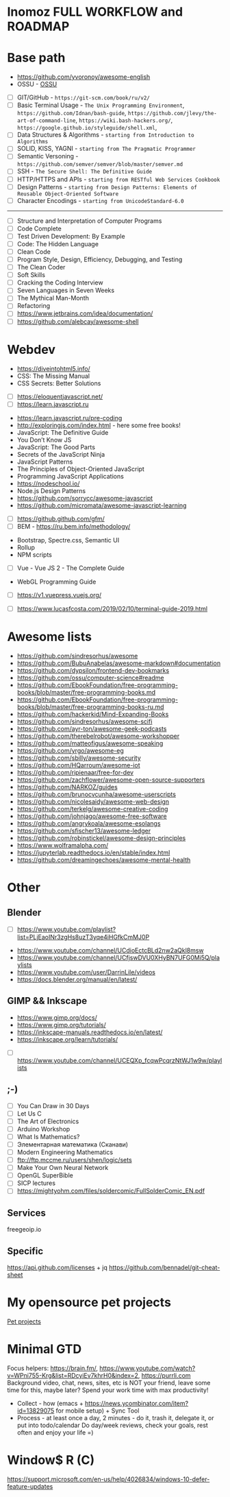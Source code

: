 # Inomoz FULL WORKFLOW and ROADMAP

# Base path
- https://github.com/yvoronoy/awesome-english
- OSSU - [OSSU](OSSU.md)
- [ ] GIT/GitHub - `https://git-scm.com/book/ru/v2/`
- [ ] Basic Terminal Usage - `The Unix Programming Environment`, `https://github.com/Idnan/bash-guide`, `https://github.com/jlevy/the-art-of-command-line`, `https://wiki.bash-hackers.org/`, `https://google.github.io/styleguide/shell.xml`, 
- [ ] Data Structures & Algorithms - `starting from Introduction to Algorithms`
- [ ] SOLID, KISS, YAGNI - `starting from The Pragmatic Programmer`
- [ ] Semantic Versoning - `https://github.com/semver/semver/blob/master/semver.md`
- [ ] SSH - `The Secure Shell: The Definitive Guide`
- [ ] HTTP/HTTPS and APIs - `starting from RESTful Web Services Cookbook`
- [ ] Design Patterns - `starting from Design Patterns: Elements of Reusable Object-Oriented Software`
- [ ] Character Encodings - `starting from UnicodeStandard-6.0`
---
- [ ] Structure and Interpretation of Computer Programs
- [ ] Code Complete
- [ ] Test Driven Development: By Example
- [ ] Code: The Hidden Language
- [ ] Clean Code
- [ ] Program Style, Design, Efficiency, Debugging, and Testing
- [ ] The Clean Coder
- [ ] Soft Skills
- [ ] Cracking the Coding Interview
- [ ] Seven Languages in Seven Weeks
- [ ] The Mythical Man-Month
- [ ] Refactoring
- [ ] https://www.jetbrains.com/idea/documentation/
- [ ] https://github.com/alebcay/awesome-shell

# Webdev
- https://diveintohtml5.info/
- CSS: The Missing Manual 
- CSS Secrets: Better Solutions
- [ ] https://eloquentjavascript.net/
- [ ] https://learn.javascript.ru
- https://learn.javascript.ru/pre-coding
- http://exploringjs.com/index.html - here some free books!
- JavaScript: The Definitive Guide
- You Don’t Know JS
- JavaScript: The Good Parts 
- Secrets of the JavaScript Ninja
- JavaScript Patterns
- The Principles of Object-Oriented JavaScript 
- Programming JavaScript Applications
- https://nodeschool.io/
- Node.js Design Patterns
- https://github.com/sorrycc/awesome-javascript
- https://github.com/micromata/awesome-javascript-learning
- [ ] https://github.github.com/gfm/
- [ ] BEM - https://ru.bem.info/methodology/
- Bootstrap, Spectre.css, Semantic UI
- Rollup
- NPM scripts
- [ ] Vue - Vue JS 2 - The Complete Guide 
- WebGL Programming Guide
- [ ] https://v1.vuepress.vuejs.org/
- [ ] https://www.lucasfcosta.com/2019/02/10/terminal-guide-2019.html


# Awesome lists
- https://github.com/sindresorhus/awesome
- https://github.com/BubuAnabelas/awesome-markdown#documentation
- https://github.com/dypsilon/frontend-dev-bookmarks
- https://github.com/ossu/computer-science#readme
- https://github.com/EbookFoundation/free-programming-books/blob/master/free-programming-books.md
- https://github.com/EbookFoundation/free-programming-books/blob/master/free-programming-books-ru.md
- https://github.com/hackerkid/Mind-Expanding-Books
- https://github.com/sindresorhus/awesome-scifi
- https://github.com/ayr-ton/awesome-geek-podcasts
- https://github.com/therebelrobot/awesome-workshopper
- https://github.com/matteofigus/awesome-speaking
- https://github.com/yrgo/awesome-eg
- https://github.com/sbilly/awesome-security
- https://github.com/HQarroum/awesome-iot
- https://github.com/ripienaar/free-for-dev
- https://github.com/zachflower/awesome-open-source-supporters
- https://github.com/NARKOZ/guides
- https://github.com/brunocvcunha/awesome-userscripts
- https://github.com/nicolesaidy/awesome-web-design
- https://github.com/terkelg/awesome-creative-coding
- https://github.com/johnjago/awesome-free-software
- https://github.com/angrykoala/awesome-esolangs
- https://github.com/sfischer13/awesome-ledger
- https://github.com/robinstickel/awesome-design-principles
- https://www.wolframalpha.com/
- https://jupyterlab.readthedocs.io/en/stable/index.html
- https://github.com/dreamingechoes/awesome-mental-health

# Other

## Blender
- [ ] https://www.youtube.com/playlist?list=PLjEaoINr3zgHs8uzT3yqe4iHGfkCmMJ0P
- https://www.youtube.com/channel/UCdioEctcBLd2nw2aQkl8msw
- https://www.youtube.com/channel/UCfjswDVU0XHyBN7UFG0Mi5Q/playlists
- https://www.youtube.com/user/DarrinLile/videos
- https://docs.blender.org/manual/en/latest/


## GIMP && Inkscape
- https://www.gimp.org/docs/
- https://www.gimp.org/tutorials/
- https://inkscape-manuals.readthedocs.io/en/latest/
- https://inkscape.org/learn/tutorials/
- [ ] https://www.youtube.com/channel/UCEQXp_fcqwPcqrzNtWJ1w9w/playlists

## ;-)
- [ ] You Can Draw in 30 Days
- [ ] Let Us C
- [ ] The Art of Electronics 
- [ ] Arduino Workshop
- [ ] What Is Mathematics?
- [ ] Элементарная математика (Сканави)
- [ ] Modern Engineering Mathematics
- [ ] ftp://ftp.mccme.ru/users/shen/logic/sets
- [ ] Make Your Own Neural Network
- [ ] OpenGL SuperBible
- [ ] SICP lectures
- [ ] https://mightyohm.com/files/soldercomic/FullSolderComic_EN.pdf

## Services
freegeoip.io

## Specific
https://api.github.com/licenses + jq
https://github.com/bennadel/git-cheat-sheet 

# My opensource pet projects
[Pet projects](PROJECTS.md)

# Minimal GTD
Focus helpers: https://brain.fm/, https://www.youtube.com/watch?v=WPni755-Krg&list=RDcyiEv7khrH0&index=2, https://purrli.com
  Background video, chat, news, sites, etc is NOT your friend, leave some time for this, maybe later?
  Spend your work time with max productivity!
- Collect - how (emacs + https://news.ycombinator.com/item?id=13829075 for mobile setup) + Sync Tool 
- Process - at least once a day, 2 minutes - do it, trash it, delegate it, or put into todo/calendar
Do day/week reviews, check your goals, rest often and enjoy your life =)

# Window$ R (C)  
https://support.microsoft.com/en-us/help/4026834/windows-10-defer-feature-updates
